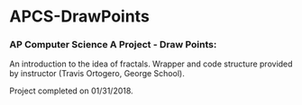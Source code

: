 # APCS-DrawPoints
### AP Computer Science A Project - Draw Points: 

An introduction to the idea of fractals. Wrapper and code structure provided by instructor (Travis Ortogero, George School).

Project completed on 01/31/2018.
